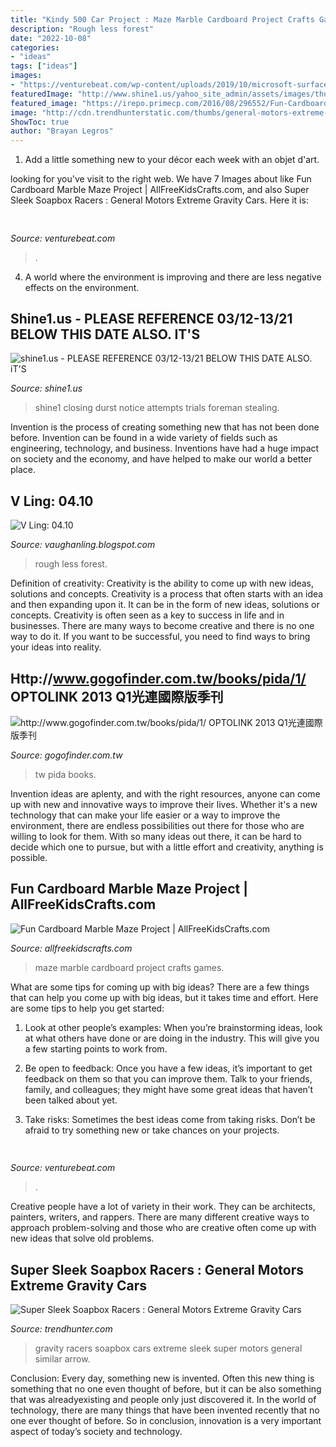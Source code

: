 ```yaml
---
title: "Kindy 500 Car Project : Maze Marble Cardboard Project Crafts Games"
description: "Rough less forest"
date: "2022-10-08"
categories:
- "ideas"
tags: ["ideas"]
images:
- "https://venturebeat.com/wp-content/uploads/2019/10/microsoft-surface-event-surface-earbuds-2.jpg?w=800"
featuredImage: "http://www.shine1.us/yahoo_site_admin/assets/images/thumbnail.23112737_std.png"
featured_image: "https://irepo.primecp.com/2016/08/296552/Fun-Cardboard-Marble-Maze-Project_ExtraLarge700_ID-1835786.jpg?v=1835786"
image: "http://cdn.trendhunterstatic.com/thumbs/general-motors-extreme-gravity-cars.jpeg"
ShowToc: true
author: "Brayan Legros"
---
```



1. Add a little something new to your décor each week with an objet d'art.

	

		
looking for  you've visit to the right web. We have 7 Images about  like Fun Cardboard Marble Maze Project | AllFreeKidsCrafts.com,  and also Super Sleek Soapbox Racers : General Motors Extreme Gravity Cars. Here it is:
		
    
## 

<img loading=lazy src="https://venturebeat.com/wp-content/uploads/2019/10/image-e1572293614959.png" onerror="this.onerror=null;this.src='https://tse4.mm.bing.net/th?id=OIP.iPt953tqzs0RBzbh_rceXwHaDs&amp;pid=15.1';" alt="">

_Source: venturebeat.com_

>. 

	

4. A world where the environment is improving and there are less negative effects on the environment. 

    
## Shine1.us - PLEASE REFERENCE 03/12-13/21 BELOW THIS DATE ALSO. IT&#039;S

<img loading=lazy src="http://www.shine1.us/yahoo_site_admin/assets/images/thumbnail.23112737_std.png" onerror="this.onerror=null;this.src='https://tse3.mm.bing.net/th?id=OIP.8CI1DjdzPaaqJGaYWwCWdgAAAA&amp;pid=15.1';" alt="shine1.us - PLEASE REFERENCE 03/12-13/21 BELOW THIS DATE ALSO. iT&#039;S">

_Source: shine1.us_

>shine1 closing durst notice attempts trials foreman stealing. 

	

Invention is the process of creating something new that has not been done before. Invention can be found in a wide variety of fields such as engineering, technology, and business. Inventions have had a huge impact on society and the economy, and have helped to make our world a better place.

    
## V Ling: 04.10

<img loading=lazy src="http://2.bp.blogspot.com/_annTPGBcsB4/S7gmWYXmOLI/AAAAAAAADPM/_iQdrOHd5g8/s1600/forest.jpg" onerror="this.onerror=null;this.src='https://tse3.mm.bing.net/th?id=OIP.gWkq4AeARuauksAr-PcPdwHaC7&amp;pid=15.1';" alt="V Ling: 04.10">

_Source: vaughanling.blogspot.com_

>rough less forest. 

	

Definition of creativity: Creativity is the ability to come up with new ideas, solutions and concepts.
Creativity is a process that often starts with an idea and then expanding upon it. It can be in the form of new ideas, solutions or concepts. Creativity is often seen as a key to success in life and in businesses. There are many ways to become creative and there is no one way to do it. If you want to be successful, you need to find ways to bring your ideas into reality.

    
## Http://www.gogofinder.com.tw/books/pida/1/ OPTOLINK 2013 Q1光連國際版季刊

<img loading=lazy src="http://www.gogofinder.com.tw/books/pida/1/s/1372214534VPfpepg6.jpg" onerror="this.onerror=null;this.src='https://tse4.mm.bing.net/th?id=OIP.rTKbziASKsNN3JSQp7MAdwHaKf&amp;pid=15.1';" alt="http://www.gogofinder.com.tw/books/pida/1/ OPTOLINK 2013 Q1光連國際版季刊">

_Source: gogofinder.com.tw_

>tw pida books. 

	

Invention ideas are aplenty, and with the right resources, anyone can come up with new and innovative ways to improve their lives. Whether it's a new technology that can make your life easier or a way to improve the environment, there are endless possibilities out there for those who are willing to look for them. With so many ideas out there, it can be hard to decide which one to pursue, but with a little effort and creativity, anything is possible.

    
## Fun Cardboard Marble Maze Project | AllFreeKidsCrafts.com

<img loading=lazy src="https://irepo.primecp.com/2016/08/296552/Fun-Cardboard-Marble-Maze-Project_ExtraLarge700_ID-1835786.jpg?v=1835786" onerror="this.onerror=null;this.src='https://tse1.mm.bing.net/th?id=OIP.VA590j28Y_1weZCFj9faXQHaE8&amp;pid=15.1';" alt="Fun Cardboard Marble Maze Project | AllFreeKidsCrafts.com">

_Source: allfreekidscrafts.com_

>maze marble cardboard project crafts games. 

	

What are some tips for coming up with big ideas?
There are a few things that can help you come up with big ideas, but it takes time and effort. Here are some tips to help you get started:
1. Look at other people’s examples: When you’re brainstorming ideas, look at what others have done or are doing in the industry. This will give you a few starting points to work from.

2. Be open to feedback: Once you have a few ideas, it’s important to get feedback on them so that you can improve them. Talk to your friends, family, and colleagues; they might have some great ideas that haven’t been talked about yet.

3. Take risks: Sometimes the best ideas come from taking risks. Don’t be afraid to try something new or take chances on your projects.

    
## 

<img loading=lazy src="https://venturebeat.com/wp-content/uploads/2019/10/microsoft-surface-event-surface-earbuds-2.jpg?w=800" onerror="this.onerror=null;this.src='https://tse2.mm.bing.net/th?id=OIP.FR6QcNUDpNvHFtOgjdioZQHaD0&amp;pid=15.1';" alt="">

_Source: venturebeat.com_

>. 

	

Creative people have a lot of variety in their work. They can be architects, painters, writers, and rappers. There are many different creative ways to approach problem-solving and those who are creative often come up with new ideas that solve old problems.

    
## Super Sleek Soapbox Racers : General Motors Extreme Gravity Cars

<img loading=lazy src="http://cdn.trendhunterstatic.com/thumbs/general-motors-extreme-gravity-cars.jpeg" onerror="this.onerror=null;this.src='https://tse1.mm.bing.net/th?id=OIP.UD8ctAM8Lafj_okL1LpG5QHaFj&amp;pid=15.1';" alt="Super Sleek Soapbox Racers : General Motors Extreme Gravity Cars">

_Source: trendhunter.com_

>gravity racers soapbox cars extreme sleek super motors general similar arrow. 

	

Conclusion:
Every day, something new is invented. Often this new thing is something that no one even thought of before, but it can be also something that was alreadyexisting and people only just discovered it. In the world of technology, there are many things that have been invented recently that no one ever thought of before. So in conclusion, innovation is a very important aspect of today’s society and technology.

